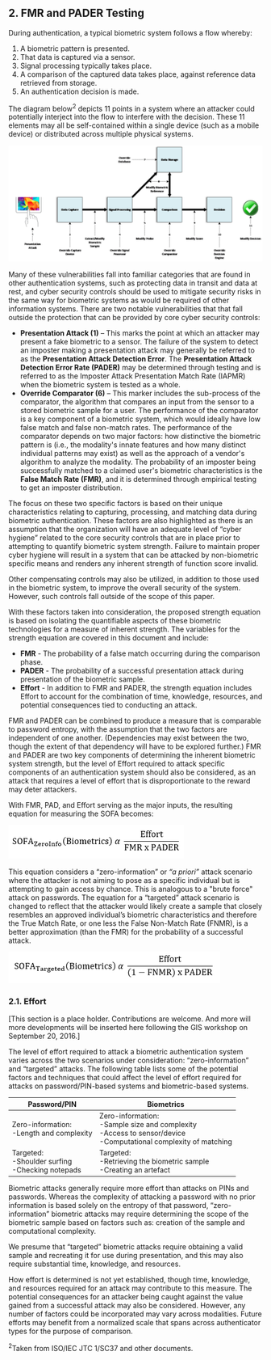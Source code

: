 ## 2. FMR and PADER Testing
During authentication, a typical biometric system follows a flow whereby:

1.	A biometric pattern is presented.
1.	That data is captured via a sensor.
1.	Signal processing typically takes place.
1.	A comparison of the captured data takes place, against reference data retrieved from storage.
1.	An authentication decision is made.

The diagram below<sup>2</sup> depicts 11 points in a system where an attacker could potentially interject into the flow to interfere with the decision. These 11 elements may all be self-contained within a single device (such as a mobile device) or distributed across multiple physical systems.

![](media/attackdiagram.png)

Many of these vulnerabilities fall into familiar categories that are found in other authentication systems, such as protecting data in transit and data at rest, and cyber security controls should be used to mitigate security risks in the same way for biometric systems as would be required of other information systems. There are two notable vulnerabilities that that fall outside the protection that can be provided by core cyber security controls:

- **Presentation Attack (1)** – This marks the point at which an attacker may present a fake biometric to a sensor. The failure of the system to detect an imposter making a presentation attack may generally be referred to as the **Presentation Attack Detection Error**. The **Presentation Attack Detection Error Rate (PADER)** may be determined through testing and is referred to as the Imposter Attack Presentation Match Rate (IAPMR) when the biometric system is tested as a whole.
- **Override Comparator (6)** – This marker includes the sub-process of the comparator, the algorithm that compares an input from the sensor to a stored biometric sample for a user.  The performance of the comparator is a key component of a biometric system, which would ideally have low false match and false non-match rates.  The performance of the comparator depends on two major factors:  how distinctive the biometric pattern is (i.e., the modality's innate features and how many distinct individual patterns may exist) as well as the approach of a vendor's algorithm to analyze the modality. The probability of an imposter being successfully matched to a claimed user's biometric characteristics is the **False Match Rate (FMR)**, and it is determined through empirical testing to get an imposter distribution.

The focus on these two specific factors is based on their unique characteristics relating to capturing, processing, and matching data during biometric authentication. These factors are also highlighted as there is an assumption that the organization will have an adequate level of “cyber hygiene” related to the core security controls that are in place prior to attempting to quantify biometric system strength. Failure to maintain proper cyber hygiene will result in a system that can be attacked by non-biometric specific means and renders any inherent strength of function score invalid.

Other compensating controls may also be utilized, in addition to those used in the biometric system, to improve the overall security of the system. However, such controls fall outside of the scope of this paper.

With these factors taken into consideration, the proposed strength equation is based on isolating the quantifiable aspects of these biometric technologies for a measure of inherent strength. The variables for the strength equation are covered in this document and include:

- **FMR** - The probability of a false match occurring during the comparison phase.
- **PADER** - The probability of a successful presentation attack during presentation of the biometric sample.
- **Effort** - In addition to FMR and PADER, the strength equation includes Effort to account for the combination of time, knowledge, resources, and potential consequences tied to conducting an attack.

FMR and PADER can be combined to produce a measure that is comparable to password entropy, with the assumption that the two factors are independent of one another. (Dependencies may exist between the two, though the extent of that dependency will have to be explored further.) FMR and PADER are two key components of determining the inherent biometric system strength, but the level of Effort required to attack specific components of an authentication system should also be considered, as an attack that requires a level of effort that is disproportionate to the reward may deter attackers.

With FMR, PAD, and Effort serving as the major inputs, the resulting equation for measuring the SOFA becomes:

![](media/zeroinfosofa.png)

This equation considers a “zero-information” or *“a priori”* attack scenario where the attacker is not aiming to pose as a specific individual but is attempting to gain access by chance.  This is analogous to a "brute force" attack on passwords. The equation for a “targeted” attack scenario is changed to reflect that the attacker would likely create a sample that closely resembles an approved individual’s biometric characteristics and therefore the True Match Rate, or one less the False Non-Match Rate (FNMR), is a better approximation (than the FMR) for the probability of a successful attack.

![](media/targetedsofa.png)

### 2.1. Effort
[This section is a place holder. Contributions are welcome. And more will more developments will be inserted here following the GIS workshop on September 20, 2016.]

The level of effort required to attack a biometric authentication system varies across the two scenarios under consideration:  “zero-information” and “targeted” attacks. The following table lists some of the potential factors and techniques that could affect the level of effort required for attacks on password/PIN-based systems and biometric-based systems. 

| Password/PIN         | Biometrics     |
| -------------------  |----------------|
| Zero-information: <br> -Length and complexity | Zero-information: <br> -Sample size and complexity <br> -Access to sensor/device <br> -Computational complexity of matching         |  
| Targeted: <br> -Shoulder surfing <br> -Checking notepads | Targeted: <br> -Retrieving the biometric sample <br> -Creating an artefact |

Biometric attacks generally require more effort than attacks on PINs and passwords. Whereas the complexity of attacking a password with no prior information is based solely on the entropy of that password, “zero-information” biometric attacks may require determining the scope of the biometric sample based on factors such as:  creation of the sample and computational complexity. 

We presume that “targeted” biometric attacks require obtaining a valid sample and recreating it for use during presentation, and this may also require substantial time, knowledge, and resources.

How effort is determined is not yet established, though time, knowledge, and resources required for an attack may contribute to this measure. The potential consequences for an attacker being caught against the value gained from a successful attack may also be considered. However, any number of factors could be incorporated may vary across modalities. Future efforts may benefit from a normalized scale that spans across authenticator types for the purpose of comparison. 



<sup>2</sup>Taken from ISO/IEC JTC 1/SC37 and other documents.
